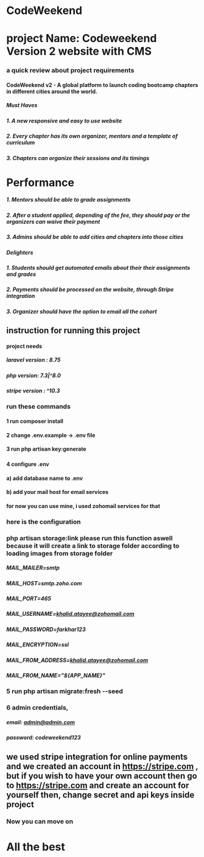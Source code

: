 # CodeWeekend
# project Name: Codeweekend Version 2 website with CMS

### a quick review about project requirements

#### CodeWeekend v2 - A global platform to launch coding bootcamp chapters in different cities around the world.

##### Must Haves
##### 1. A new responsive and easy to use website
##### 2. Every chapter has its own organizer, mentors and a template of curriculum
##### 3. Chapters can organize their sessions and its timings
# Performance
##### 1. Mentors should be able to grade assignments
##### 2. After a student applied, depending of the fee, they should pay or the organizers can waive their payment
##### 3. Admins should be able to add cities and chapters into those cities
##### 
##### Delighters
##### 1. Students should get automated emails about their their assignments and grades
##### 2. Payments should be processed on the website, through Stripe integration
##### 3. Organizer should have the option to email all the cohort
#####





## instruction for running this project

#### project needs
##### laravel version : 8.75 
##### php version: 7.3|^8.0
##### stripe version : ^10.3


### run these commands
#### 1 run composer install
#### 2 change .env.example -> .env file
#### 3 run php artisan key:generate
###
#### 4 configure .env  
#### a) add database name to .env
#### b) add your mail host for email services 
#### for now you can use mine, i used zohomail services for that
### here is the configuration
### php artisan storage:link please run this function aswell because it will create a link to storage folder according to loading images from storage folder 


##### MAIL_MAILER=smtp
##### MAIL_HOST=smtp.zoho.com
##### MAIL_PORT=465
##### MAIL_USERNAME=khalid.atayee@zohomail.com
##### MAIL_PASSWORD=farkhar123
##### MAIL_ENCRYPTION=ssl
##### MAIL_FROM_ADDRESS=khalid.atayee@zohomail.com
##### MAIL_FROM_NAME="${APP_NAME}"
####
### 5 run php artisan migrate:fresh --seed
### 6 admin credentials,
##### email: admin@admin.com
##### password: codeweekend123
####


## we used stripe integration for online payments and we created an account in https://stripe.com , but if you wish to have your own account then go to https://stripe.com and create an account for yourself then, change secret and api keys inside project
### Now you can move on
# All the best



